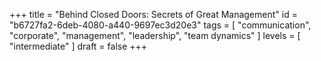 +++
title = "Behind Closed Doors: Secrets of Great Management"
id = "b6727fa2-6deb-4080-a440-9697ec3d20e3"
tags = [
  "communication",
  "corporate",
  "management",
  "leadership",
  "team dynamics"
]
levels = [ "intermediate" ]
draft = false
+++
